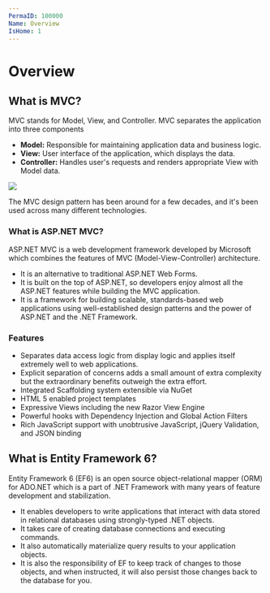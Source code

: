 ```yaml
---
PermaID: 100000
Name: Overview
IsHome: 1
---
```


# Overview

## What is MVC?

MVC stands for Model, View, and Controller. MVC separates the application into three components 

 - **Model:** Responsible for maintaining application data and business logic.
 - **View:** User interface of the application, which displays the data.
 - **Controller:** Handles user's requests and renders appropriate View with Model data.

<img src="https://raw.githubusercontent.com/zzzprojects/learn-orm/master/tutorials/mvc-with-entity-framework-6/images/overview-1.png">

The MVC design pattern has been around for a few decades, and it's been used across many different technologies. 

### What is ASP.NET MVC?

ASP.NET MVC is a web development framework developed by Microsoft which combines the features of MVC (Model-View-Controller) architecture. 
 
 - It is an alternative to traditional ASP.NET Web Forms. 
 - It is built on the top of ASP.NET, so developers enjoy almost all the ASP.NET features while building the MVC application.
 - It is a framework for building scalable, standards-based web applications using well-established design patterns and the power of ASP.NET and the .NET Framework.

### Features

 - Separates data access logic from display logic and applies itself extremely well to web applications.
 - Explicit separation of concerns adds a small amount of extra complexity but the extraordinary benefits outweigh the extra effort. 
 - Integrated Scaffolding system extensible via NuGet
 - HTML 5 enabled project templates
 - Expressive Views including the new Razor View Engine
 - Powerful hooks with Dependency Injection and Global Action Filters
 - Rich JavaScript support with unobtrusive JavaScript, jQuery Validation, and JSON binding

## What is Entity Framework 6?

Entity Framework 6 (EF6) is an open source object-relational mapper (ORM) for ADO.NET which is a part of .NET Framework with many years of feature development and stabilization.

 - It enables developers to write applications that interact with data stored in relational databases using strongly-typed .NET objects.
 - It takes care of creating database connections and executing commands. 
 - It also automatically materialize query results to your application objects.
 - It is also the responsibility of EF to keep track of changes to those objects, and when instructed, it will also persist those changes back to the database for you.